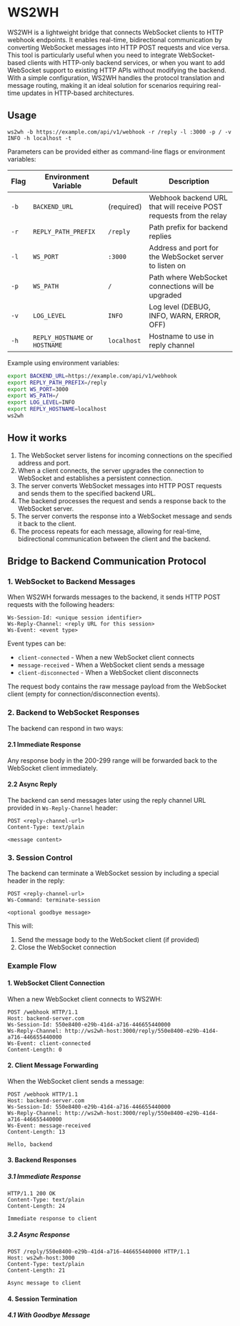 # WS2WH

WS2WH is a lightweight bridge that connects WebSocket clients to HTTP webhook endpoints. It enables real-time, bidirectional communication by converting WebSocket messages into HTTP POST requests and vice versa. This tool is particularly useful when you need to integrate WebSocket-based clients with HTTP-only backend services, or when you want to add WebSocket support to existing HTTP APIs without modifying the backend. With a simple configuration, WS2WH handles the protocol translation and message routing, making it an ideal solution for scenarios requiring real-time updates in HTTP-based architectures.

## Usage

```
ws2wh -b https://example.com/api/v1/webhook -r /reply -l :3000 -p / -v INFO -h localhost -t
```

Parameters can be provided either as command-line flags or environment variables:

| Flag | Environment Variable | Default | Description |
|-|-|-|-|
| `-b` | `BACKEND_URL` | (required) | Webhook backend URL that will receive POST requests from the relay |
| `-r` | `REPLY_PATH_PREFIX` | `/reply` | Path prefix for backend replies |
| `-l` | `WS_PORT` | `:3000` | Address and port for the WebSocket server to listen on |
| `-p` | `WS_PATH` | `/` | Path where WebSocket connections will be upgraded |
| `-v` | `LOG_LEVEL` | `INFO` | Log level (DEBUG, INFO, WARN, ERROR, OFF) |
| `-h` | `REPLY_HOSTNAME` or `HOSTNAME` | `localhost` | Hostname to use in reply channel |

Example using environment variables:

```bash
export BACKEND_URL=https://example.com/api/v1/webhook
export REPLY_PATH_PREFIX=/reply
export WS_PORT=3000
export WS_PATH=/
export LOG_LEVEL=INFO
export REPLY_HOSTNAME=localhost
ws2wh
```

## How it works

1. The WebSocket server listens for incoming connections on the specified address and port.
2. When a client connects, the server upgrades the connection to WebSocket and establishes a persistent connection.
3. The server converts WebSocket messages into HTTP POST requests and sends them to the specified backend URL.
4. The backend processes the request and sends a response back to the WebSocket server.
5. The server converts the response into a WebSocket message and sends it back to the client.
6. The process repeats for each message, allowing for real-time, bidirectional communication between the client and the backend.

## Bridge to Backend Communication Protocol

### 1. WebSocket to Backend Messages

When WS2WH forwards messages to the backend, it sends HTTP POST requests with the following headers:

```
Ws-Session-Id: <unique session identifier>
Ws-Reply-Channel: <reply URL for this session>
Ws-Event: <event type>
```

Event types can be:
- `client-connected` - When a new WebSocket client connects
- `message-received` - When a WebSocket client sends a message
- `client-disconnected` - When a WebSocket client disconnects

The request body contains the raw message payload from the WebSocket client (empty for connection/disconnection events).

### 2. Backend to WebSocket Responses

The backend can respond in two ways:

#### 2.1 Immediate Response
Any response body in the 200-299 range will be forwarded back to the WebSocket client immediately.

#### 2.2 Async Reply
The backend can send messages later using the reply channel URL provided in `Ws-Reply-Channel` header:

```
POST <reply-channel-url>
Content-Type: text/plain

<message content>
```

### 3. Session Control

The backend can terminate a WebSocket session by including a special header in the reply:

```
POST <reply-channel-url>
Ws-Command: terminate-session

<optional goodbye message>
```

This will:
1. Send the message body to the WebSocket client (if provided)
2. Close the WebSocket connection

### Example Flow

#### 1. WebSocket Client Connection
When a new WebSocket client connects to WS2WH:

```http
POST /webhook HTTP/1.1
Host: backend-server.com
Ws-Session-Id: 550e8400-e29b-41d4-a716-446655440000
Ws-Reply-Channel: http://ws2wh-host:3000/reply/550e8400-e29b-41d4-a716-446655440000
Ws-Event: client-connected
Content-Length: 0

```

#### 2. Client Message Forwarding
When the WebSocket client sends a message:

```http
POST /webhook HTTP/1.1
Host: backend-server.com
Ws-Session-Id: 550e8400-e29b-41d4-a716-446655440000
Ws-Reply-Channel: http://ws2wh-host:3000/reply/550e8400-e29b-41d4-a716-446655440000
Ws-Event: message-received
Content-Length: 13

Hello, backend
```

#### 3. Backend Responses

##### 3.1 Immediate Response
```http
HTTP/1.1 200 OK
Content-Type: text/plain
Content-Length: 24

Immediate response to client
```

##### 3.2 Async Response
```http
POST /reply/550e8400-e29b-41d4-a716-446655440000 HTTP/1.1
Host: ws2wh-host:3000
Content-Type: text/plain
Content-Length: 21

Async message to client
```

#### 4. Session Termination

##### 4.1 With Goodbye Message
```